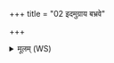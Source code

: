 +++
title = "02 इदमुग्राय बभ्रवे"

+++
<details><summary>मूलम् (WS)</summary>

इदमुग्राय बभ्रवे यो ऽक्षेषु तनूवशी ।  
कृतेन कलिं शिक्षाणि स नो मृडातीदृशे ॥ २ ॥
</details>